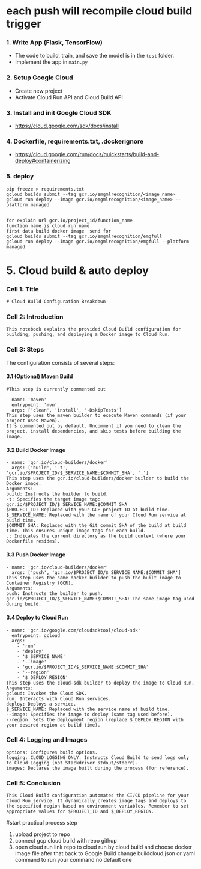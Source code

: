 # each push will recompile cloud build trigger  

### 1. Write App (Flask, TensorFlow)
- The code to build, train, and save the model is in the `test` folder.
- Implement the app in `main.py`
### 2. Setup Google Cloud 
- Create new project
- Activate Cloud Run API and Cloud Build API

### 3. Install and init Google Cloud SDK
- https://cloud.google.com/sdk/docs/install

### 4. Dockerfile, requirements.txt, .dockerignore
- https://cloud.google.com/run/docs/quickstarts/build-and-deploy#containerizing

### 5. deploy
```
pip freeze > requirements.txt
gcloud builds submit --tag gcr.io/emgmlrecognition/<image_name>
gcloud run deploy --image gcr.io/emgmlrecognition/<image_name> --platform managed


for explain url gcr.io/project_id/function_name 
function name is cloud run name 
first data build docker image  send for 
gcloud builds submit --tag gcr.io/emgmlrecognition/emgfull
gcloud run deploy --image gcr.io/emgmlrecognition/emgfull --platform managed
```
# 5. Cloud build & auto deploy 
### Cell 1: Title

```
# Cloud Build Configuration Breakdown

```
### Cell 2: Introduction

```
This notebook explains the provided Cloud Build configuration for building, pushing, and deploying a Docker image to Cloud Run.

```
### Cell 3: Steps

The configuration consists of several steps:

#### 3.1 (Optional) Maven Build

```
#This step is currently commented out

- name: 'maven'
  entrypoint: 'mvn'
  args: ['clean', 'install', '-DskipTests']
This step uses the maven builder to execute Maven commands (if your project uses Maven).
It's commented out by default. Uncomment if you need to clean the project, install dependencies, and skip tests before building the image.

```
#### 3.2 Build Docker Image

```
- name: 'gcr.io/cloud-builders/docker'
  args: ['build', '-t', 'gcr.io/$PROJECT_ID/$_SERVICE_NAME:$COMMIT_SHA', '.']
This step uses the gcr.io/cloud-builders/docker builder to build the Docker image.
Arguments:
build: Instructs the builder to build.
-t: Specifies the target image tag:
gcr.io/$PROJECT_ID/$_SERVICE_NAME:$COMMIT_SHA
$PROJECT_ID: Replaced with your GCP project ID at build time.
$_SERVICE_NAME: Replaced with the name of your Cloud Run service at build time.
$COMMIT_SHA: Replaced with the Git commit SHA of the build at build time. This ensures unique image tags for each build.
.: Indicates the current directory as the build context (where your Dockerfile resides).

```
#### 3.3 Push Docker Image

```
- name: 'gcr.io/cloud-builders/docker'
  args: ['push', 'gcr.io/$PROJECT_ID/$_SERVICE_NAME:$COMMIT_SHA']
This step uses the same docker builder to push the built image to Container Registry (GCR).
Arguments:
push: Instructs the builder to push.
gcr.io/$PROJECT_ID/$_SERVICE_NAME:$COMMIT_SHA: The same image tag used during build.

```
#### 3.4 Deploy to Cloud Run

```
- name: 'gcr.io/google.com/cloudsdktool/cloud-sdk'
  entrypoint: gcloud
  args:
    - 'run'
    - 'deploy'
    - '$_SERVICE_NAME'
    - '--image'
    - 'gcr.io/$PROJECT_ID/$_SERVICE_NAME:$COMMIT_SHA'
    - '--region'
    - '$_DEPLOY_REGION'
This step uses the cloud-sdk builder to deploy the image to Cloud Run.
Arguments:
gcloud: Invokes the Cloud SDK.
run: Interacts with Cloud Run services.
deploy: Deploys a service.
$_SERVICE_NAME: Replaced with the service name at build time.
--image: Specifies the image to deploy (same tag used before).
--region: Sets the deployment region (replace $_DEPLOY_REGION with your desired region at build time).

```
### Cell 4: Logging and Images

```
options: Configures build options.
logging: CLOUD_LOGGING_ONLY: Instructs Cloud Build to send logs only to Cloud Logging (not Stackdriver stdout/stderr).
images: Declares the image built during the process (for reference).

```
### Cell 5: Conclusion

```
This Cloud Build configuration automates the CI/CD pipeline for your Cloud Run service. It dynamically creates image tags and deploys to the specified region based on environment variables. Remember to set appropriate values for $PROJECT_ID and $_DEPLOY_REGION.

```
#start practical process step 

1. upload project to repo
2. connect gcp cloud build with repo githup
3. open cloud run link repo to cloud run by cloud build and choose docker image file after that back to Google Build change buildcloud.json or yaml command to run your command no default one 

